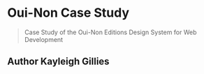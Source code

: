 # Oui-Non Case Study

> Case Study of the Oui-Non Editions Design System for Web Development

## Author Kayleigh Gillies
